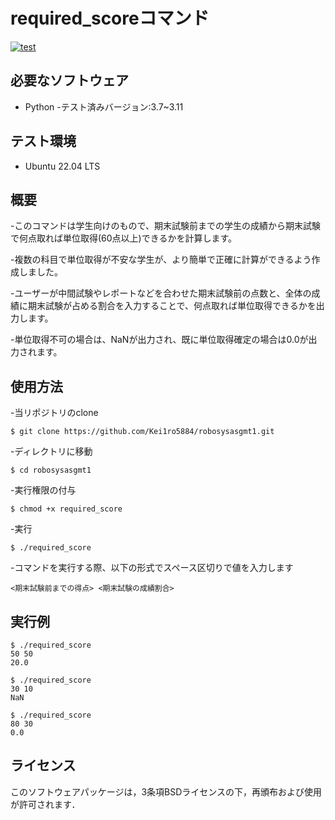 # required_scoreコマンド
[![test](https://github.com/Kei1ro5884/robosysasgmt1/actions/workflows/test.yml/badge.svg)](https://github.com/Kei1ro5884/robosysasgmt1/actions/workflows/test.yml)

## 必要なソフトウェア
- Python
  -テスト済みバージョン:3.7~3.11

## テスト環境
- Ubuntu 22.04 LTS

## 概要

-このコマンドは学生向けのもので、期末試験前までの学生の成績から期末試験で何点取れば単位取得(60点以上)できるかを計算します。

-複数の科目で単位取得が不安な学生が、より簡単で正確に計算ができるよう作成しました。

-ユーザーが中間試験やレポートなどを合わせた期末試験前の点数と、全体の成績に期末試験が占める割合を入力することで、何点取れば単位取得できるかを出力します。

-単位取得不可の場合は、NaNが出力され、既に単位取得確定の場合は0.0が出力されます。

## 使用方法

-当リポジトリのclone
```
$ git clone https://github.com/Kei1ro5884/robosysasgmt1.git
```
-ディレクトリに移動
```
$ cd robosysasgmt1
```
-実行権限の付与
```
$ chmod +x required_score
```
-実行
```
$ ./required_score
```
-コマンドを実行する際、以下の形式でスペース区切りで値を入力します
```
<期末試験前までの得点> <期末試験の成績割合>
```

## 実行例

```
$ ./required_score
50 50
20.0

$ ./required_score
30 10
NaN

$ ./required_score
80 30
0.0
```

## ライセンス
このソフトウェアパッケージは，3条項BSDライセンスの下，再頒布および使用が許可されます．

